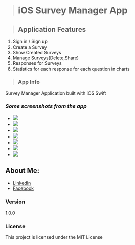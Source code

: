 > # iOS Survey Manager App



> ## Application Features
 1. Sign in / Sign up 
 2. Create a Survey 
 3. Show Created Surveys
 4. Manage Surveys(Delete,Share)
 5. Responses for Surveys
 6. Statistics for each response for each question in charts


> ### App Info
Survey Manager Application built with iOS Swift 

 ### *Some screenshots from the app*
* ![](iOS/images/Screen%20Shot1.png)
* ![](iOS/images/Screen%20Shot2.png)
* ![](iOS/images/Screen%20Shot3.png)
* ![](iOS/images/Screen%20Shot4.png)
* ![](iOS/images/Screen%20Shot5.png)
* ![](iOS/images/Screen%20Shot6.png)
* ![](iOS/images/Screen%20Shot7.png)






## About Me: 
* [LinkedIn](https://www.linkedin.com/in/ammar-al-helali-968803146)
* [Facebook](https://www.facebook.com/ammar.helali)


### Version

1.0.0

### License

This project is licensed under the MIT License
